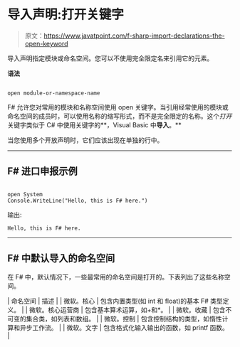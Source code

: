 # 导入声明:打开关键字

> 原文：<https://www.javatpoint.com/f-sharp-import-declarations-the-open-keyword>

导入声明指定模块或命名空间。您可以不使用完全限定名来引用它的元素。

**语法**

```

open module-or-namespace-name

```

F# 允许您对常用的模块和名称空间使用 open 关键字。当引用经常使用的模块或命名空间的成员时，可以使用名称的缩写形式，而不是完全限定的名称。这个*打开*关键字类似于 C# 中使用关键字的**，Visual Basic 中**导入**。**

当您使用多个开放声明时，它们应该出现在单独的行中。

* * *

## F# 进口申报示例

```

open System
Console.WriteLine("Hello, this is F# here.")

```

输出:

```
Hello, this is F# here.

```

* * *

## F# 中默认导入的命名空间

在 F# 中，默认情况下，一些最常用的命名空间是打开的。下表列出了这些名称空间。

| 命名空间 | 描述 |
| 微软。核心 | 包含内置类型(如 int 和 float)的基本 F# 类型定义。 |
| 微软。核心运营商 | 包含基本算术运算，如+和*。 |
| 微软。收藏 | 包含不可变的集合类，如列表和数组。 |
| 微软。控制 | 包含控制结构的类型，如惰性计算和异步工作流。 |
| 微软。文字 | 包含格式化输入输出的函数，如 printf 函数。 |